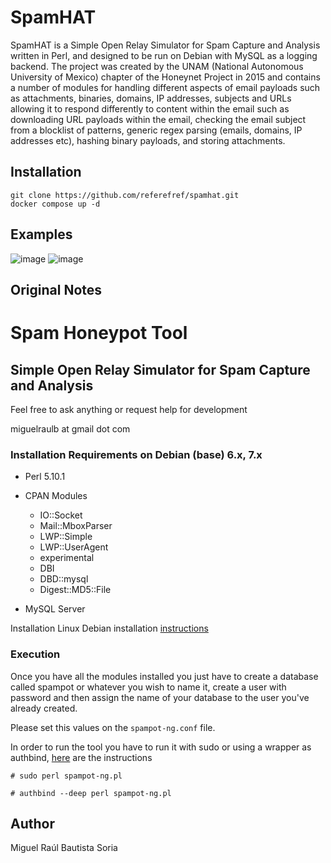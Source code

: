 # SpamHAT
SpamHAT is a Simple Open Relay Simulator for Spam Capture and Analysis written in Perl, and designed to be run on Debian with MySQL as a logging backend. The project was created by the UNAM (National Autonomous University of Mexico) chapter of the Honeynet Project in 2015 and contains a number of modules for handling different aspects of email payloads such as attachments, binaries, domains, IP addresses, subjects and URLs allowing it to respond differently to content within the email such as downloading URL payloads within the email, checking the email subject from a blocklist of patterns, generic regex parsing (emails, domains, IP addresses etc), hashing binary payloads, and storing attachments.

## Installation
```
git clone https://github.com/referefref/spamhat.git
docker compose up -d
```

## Examples
![image](https://github.com/referefref/spamhat/assets/56499429/52a5854c-d7fb-4362-9c50-258be9561990)
![image](https://github.com/referefref/spamhat/assets/56499429/7332e72f-cd1a-454d-98f8-0f93aca641ad)


## Original Notes

Spam Honeypot Tool
==================

Simple Open Relay Simulator for Spam Capture and Analysis
---------------------------------------------------------

Feel free to ask anything or request help for development

miguelraulb at gmail dot com

### Installation Requirements on Debian (base) 6.x, 7.x
* Perl 5.10.1
* CPAN Modules
	- IO::Socket
	- Mail::MboxParser
	- LWP::Simple
	- LWP::UserAgent
	- experimental
	- DBI
	- DBD::mysql
	- Digest::MD5::File
	
* MySQL Server

Installation
Linux Debian installation [instructions](https://github.com/miguelraulb/spampot/blob/master/docs/linux_install.md)

### Execution

Once you have all the modules installed you just have to create a database called spampot or whatever you wish to name it, create a user with password and then assign the name of your database to the user you've already created.

Please set this values on the `spampot-ng.conf` file.

In order to run the tool you have to run it with sudo or using a wrapper as authbind, [here](http://mutelight.org/authbind) are the instructions

 `# sudo perl spampot-ng.pl `

 `# authbind --deep perl spampot-ng.pl `

Author
------
Miguel Raúl Bautista Soria

